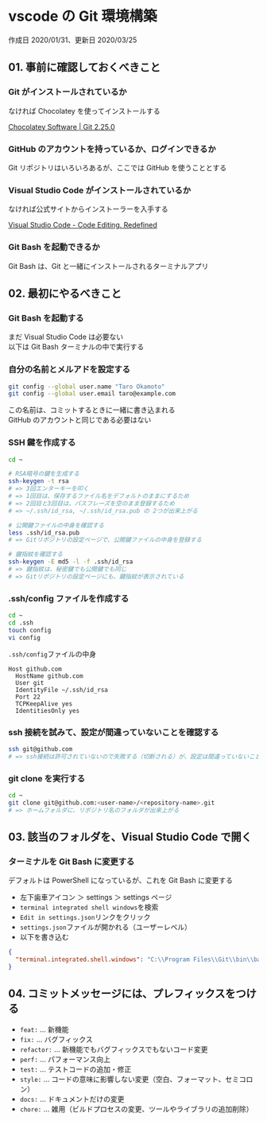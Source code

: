 # vscode の Git 環境構築

作成日 2020/01/31、更新日 2020/03/25

## 01. 事前に確認しておくべきこと

### Git がインストールされているか

なければ Chocolatey を使ってインストールする

[Chocolatey Software \| Git 2\.25\.0](https://chocolatey.org/packages/git)

### GitHub のアカウントを持っているか、ログインできるか

Git リポジトリはいろいろあるが、ここでは GitHub を使うこととする

### Visual Studio Code がインストールされているか

なければ公式サイトからインストーラーを入手する

[Visual Studio Code \- Code Editing\. Redefined](https://code.visualstudio.com/)

### Git Bash を起動できるか

Git Bash は、Git と一緒にインストールされるターミナルアプリ

## 02. 最初にやるべきこと

### Git Bash を起動する

まだ Visual Studio Code は必要ない\
以下は Git Bash ターミナルの中で実行する

### 自分の名前とメルアドを設定する

```bash
git config --global user.name "Taro Okamoto"
git config --global user.email taro@example.com
```

この名前は、コミットするときに一緒に書き込まれる\
GitHub のアカウントと同じである必要はない

### SSH 鍵を作成する

```bash
cd ~

# RSA暗号の鍵を生成する
ssh-keygen -t rsa
# => 3回エンターキーを叩く
# => 1回目は、保存するファイル名をデフォルトのままにするため
# => 2回目と3回目は、パスフレーズを空のまま登録するため
# => ~/.ssh/id_rsa, ~/.ssh/id_rsa.pub の 2つが出来上がる

# 公開鍵ファイルの中身を確認する
less .ssh/id_rsa.pub
# => Gitリポジトリの設定ページで、公開鍵ファイルの中身を登録する

# 鍵指紋を確認する
ssh-keygen -E md5 -l -f .ssh/id_rsa
# => 鍵指紋は、秘密鍵でも公開鍵でも同じ
# => Gitリポジトリの設定ページにも、鍵指紋が表示されている
```

### .ssh/config ファイルを作成する

```bash
cd ~
cd .ssh
touch config
vi config
```

`.ssh/config`ファイルの中身

```text
Host github.com
  HostName github.com
  User git
  IdentityFile ~/.ssh/id_rsa
  Port 22
  TCPKeepAlive yes
  IdentitiesOnly yes
```

### ssh 接続を試みて、設定が間違っていないことを確認する

```bash
ssh git@github.com
# => ssh接続は許可されていないので失敗する（切断される）が、設定は間違っていないことがわかる
```

### git clone を実行する

```bash
cd ~
git clone git@github.com:<user-name>/<repository-name>.git
# => ホームフォルダに、リポジトリ名のフォルダが出来上がる
```

## 03. 該当のフォルダを、Visual Studio Code で開く

### ターミナルを Git Bash に変更する

デフォルトは PowerShell になっているが、これを Git Bash に変更する

- 左下歯車アイコン ＞ settings ＞ settings ページ
- `terminal integrated shell windows`を検索
- `Edit in settings.json`リンクをクリック
- `settings.json`ファイルが開かれる（ユーザーレベル）
- 以下を書き込む

```json
{
  "terminal.integrated.shell.windows": "C:\\Program Files\\Git\\bin\\bash.exe"
}
```

## 04. コミットメッセージには、プレフィックスをつける

- `feat:` ... 新機能
- `fix:` ... バグフィックス
- `refactor:` ... 新機能でもバグフィックスでもないコード変更
- `perf:` ... パフォーマンス向上
- `test:` ... テストコードの追加・修正
- `style:` ... コードの意味に影響しない変更（空白、フォーマット、セミコロン）
- `docs:` ... ドキュメントだけの変更
- `chore:` ... 雑用（ビルドプロセスの変更、ツールやライブラリの追加削除）
